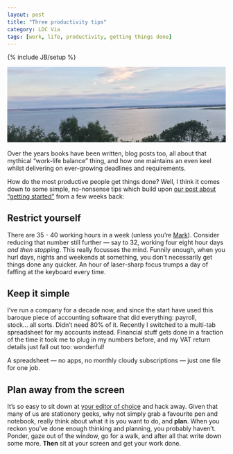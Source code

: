 ```yaml
---
layout: post
title: "Three productivity tips"
category: LDC Via
tags: [work, life, productivity, getting things done]
---
```

{% include JB/setup %}

<div class="full-header">
  <img src="/assets/img/blog/restful.jpg" alt="Restful blog header image from Ben Poole" />
</div>

Over the years books have been written, blog posts too, all about that mythical “work-life balance” thing, and how one maintains an even keel whilst delivering on ever-growing deadlines and requirements.

How do the most productive people get things done? Well, I think it comes down to some simple, no-nonsense tips which build upon [our post about “getting started”](/2017/06/02/getting-started) from a few weeks back:

## Restrict yourself
There are 35 - 40 working hours in a week (unless you’re [Mark](http://wwww.stickfight.co.uk)). Consider reducing that number still further — say to 32, working four eight hour days _and then stopping_. This really focusses the mind. Funnily enough, when you hurl days, nights and weekends at something, you don’t necessarily get things done any quicker. An hour of laser-sharp focus trumps a day of faffing at the keyboard every time.

## Keep it simple
I’ve run a company for a decade now, and since the start have used this baroque piece of accounting software that did everything: payroll, stock… all sorts. Didn’t need 80% of it. Recently I switched to a multi-tab spreadsheet for my accounts instead. Financial stuff gets done in a fraction of the time it took me to plug in my numbers before, and my VAT return details just fall out too: wonderful!

A spreadsheet — no apps, no monthly cloudy subscriptions — just one file for one job.

## Plan away from the screen
It’s so easy to sit down at [your editor of choice](/tags#ide-ref) and hack away. Given that many of us are stationery geeks, why not simply grab a favourite pen and notebook, really think about what it is you want to do, and **plan**. When you reckon you’ve done enough thinking and planning, you probably haven’t. Ponder, gaze out of the window, go for a walk, and after all that write down some more. **Then** sit at your screen and get your work done.
